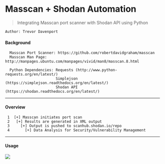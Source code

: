 Masscan + Shodan Automation
===========================
> Integrating Masscan port scanner with Shodan API using Python

```
Author: Trevor Davenport
```

#### Background ####
```
  Masscan Port Scanner: https://github.com/robertdavidgraham/masscan
  Masscan Man Page:     http://manpages.ubuntu.com/manpages/vivid/man8/masscan.8.html
  
  Python Dependencies: Requests (http://www.python-requests.org/en/latest/)
                       Simplejson (https://simplejson.readthedocs.org/en/latest/)
                       Shodan API (https://shodan.readthedocs.org/en/latest/)
```
___

#### Overview ####
```
 1  [+] Masscan initiates port scan
 2   [+] Results are generated in XML output
 3     [+] Output is pushed to scanhub.shodan.io/repo
 4       [+] Data Analysis for Security/Vulnerability Management
```
___

#### Usage ####

![](http://i.imgur.com/ixgwvDW.png)
